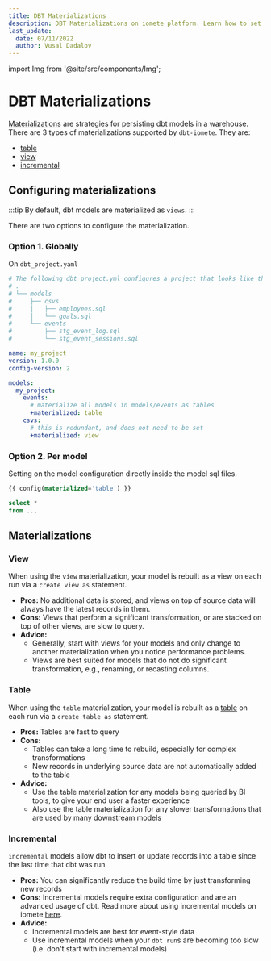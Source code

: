 ```yaml
---
title: DBT Materializations
description: DBT Materializations on iomete platform. Learn how to set different materialization types (view, table, incremental) and understand their pros & cons
last_update:
  date: 07/11/2022
  author: Vusal Dadalov
---
```


import Img from '@site/src/components/Img';

# DBT Materializations

[Materializations](https://docs.getdbt.com/terms/materialization) are strategies for persisting dbt models in a warehouse. There are 3 types of materializations supported by `dbt-iomete`. They are:

- [table](https://docs.getdbt.com/terms/table)
- [view](https://docs.getdbt.com/terms/view)
- [incremental](dbt-incremental-models)

## Configuring materializations

:::tip
By default, dbt models are materialized as `views`.
:::

There are two options to configure the materialization.

### Option 1. Globally

On `dbt_project.yaml`

```yaml
# The following dbt_project.yml configures a project that looks like this:
# .
# └── models
#     ├── csvs
#     │   ├── employees.sql
#     │   └── goals.sql
#     └── events
#         ├── stg_event_log.sql
#         └── stg_event_sessions.sql

name: my_project
version: 1.0.0
config-version: 2

models:
  my_project:
    events:
      # materialize all models in models/events as tables
      +materialized: table
    csvs:
      # this is redundant, and does not need to be set
      +materialized: view
```

### Option 2. Per model

Setting on the model configuration directly inside the model sql files.

```sql
{{ config(materialized='table') }}

select *
from ...
```

## Materializations

### View

When using the `view` materialization, your model is rebuilt as a view on each run via a `create view as` statement.

- **Pros:** No additional data is stored, and views on top of source data will always have the latest records in them.
- **Cons:** Views that perform a significant transformation, or are stacked on top of other views, are slow to query.
- **Advice:**
  - Generally, start with views for your models and only change to another materialization when you notice performance problems.
  - Views are best suited for models that do not do significant transformation, e.g., renaming, or recasting columns.

### Table

When using the `table` materialization, your model is rebuilt as a [table](https://docs.getdbt.com/terms/table) on each run via a `create table as` statement.

- **Pros:** Tables are fast to query
- **Cons:**
  - Tables can take a long time to rebuild, especially for complex transformations
  - New records in underlying source data are not automatically added to the table
- **Advice:**
  - Use the table materialization for any models being queried by BI tools, to give your end user a faster experience
  - Also use the table materialization for any slower transformations that are used by many downstream models

### Incremental

`incremental` models allow dbt to insert or update records into a table since the last time that dbt was run.

- **Pros:** You can significantly reduce the build time by just transforming new records
- **Cons:** Incremental models require extra configuration and are an advanced usage of dbt. Read more about using incremental models on iomete [here](dbt-incremental-models).
- **Advice:**
  - Incremental models are best for event-style data
  - Use incremental models when your `dbt run`s are becoming too slow (i.e. don't start with incremental models)

